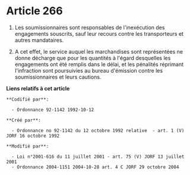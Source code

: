 # Article 266

1. Les soumissionnaires sont responsables de l'inexécution des engagements souscrits, sauf leur recours contre les
transporteurs et autres mandataires.

2. A cet effet, le service auquel les marchandises sont représentées ne donne décharge que pour les quantités à l'égard
desquelles les engagements ont été remplis dans le délai, et les pénalités réprimant l'infraction sont poursuivies au bureau
d'émission contre les soumissionnaires et leurs cautions.

**Liens relatifs à cet article**

	**Codifié par**:

	  - Ordonnance 92-1142 1992-10-12

	**Créé par**:

	  - Ordonnance no 92-1142 du 12 octobre 1992 relative  - art. 1 (V) JORF 16 octobre 1992

	**Modifié par**:

	  - Loi n°2001-616 du 11 juillet 2001 - art. 75 (V) JORF 13 juillet 2001
	  - Ordonnance 2004-1151 2004-10-28 art. 4 C JORF 29 octobre 2004
